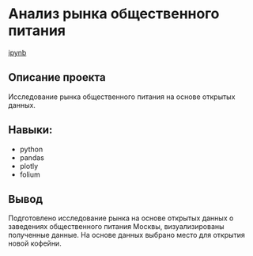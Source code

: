 # Анализ рынка общественного питания #
[ipynb](https://github.com/vkharitonov19/yandex_practicum/blob/main/catering_market_analysis/catering_market_analysis.ipynb)
## Описание проекта ##
Исследование рынка общественного питания на основе открытых данных.
## Навыки: ##
* python
* pandas
* plotly
* folium
## Вывод ##
Подготовлено исследование рынка на основе открытых данных о заведениях общественного питания Москвы, визуализированы полученные данные. На основе данных выбрано место для открытия новой кофейни. 
